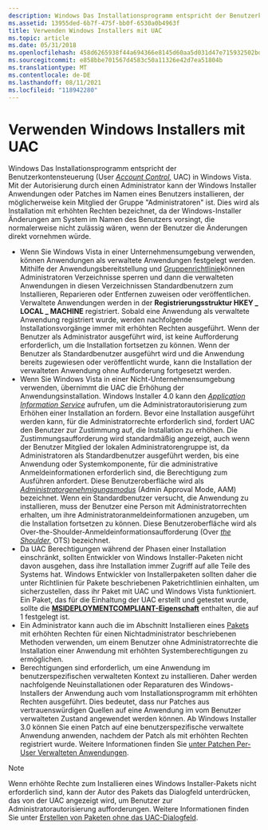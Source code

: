 ```yaml
---
description: Windows Das Installationsprogramm entspricht der Benutzerkontensteuerung (User Account Control, UAC) in Windows Vista.
ms.assetid: 13955ded-6b7f-475f-bb0f-6530a0b4963f
title: Verwenden Windows Installers mit UAC
ms.topic: article
ms.date: 05/31/2018
ms.openlocfilehash: 458d6265938f44a694366e8145d60aa5d031d47e715932502bd1b82e7012b87f
ms.sourcegitcommit: e858bbe701567d4583c50a11326e42d7ea51804b
ms.translationtype: MT
ms.contentlocale: de-DE
ms.lasthandoff: 08/11/2021
ms.locfileid: "118942280"
---
```

# <a name="using-windows-installer-with-uac"></a>Verwenden Windows Installers mit UAC

Windows Das Installationsprogramm entspricht der Benutzerkontensteuerung (User [*Account Control,*](u-gly.md) UAC) in Windows Vista. Mit der Autorisierung durch einen Administrator kann der Windows Installer Anwendungen oder Patches im Namen eines Benutzers installieren, der möglicherweise kein Mitglied der Gruppe "Administratoren" ist. Dies wird als [](e-gly.md) Installation mit erhöhten Rechten bezeichnet, da der Windows-Installer Änderungen am System im Namen des Benutzers vorsingt, die normalerweise nicht zulässig wären, wenn der Benutzer die Änderungen direkt vornehmen würde.

-   Wenn Sie Windows Vista in einer Unternehmensumgebung verwenden, können Anwendungen als verwaltete Anwendungen festgelegt werden. Mithilfe der Anwendungsbereitstellung und [Gruppenrichtlinie](/previous-versions/windows/desktop/Policy/group-policy-start-page)können Administratoren Verzeichnisse sperren und dann die verwalteten [](s-gly.md) Anwendungen in diesen Verzeichnissen Standardbenutzern zum Installieren, Reparieren oder Entfernen zuweisen oder veröffentlichen. Verwaltete Anwendungen werden in der **Registrierungsstruktur HKEY \_ LOCAL \_ MACHINE** registriert. Sobald eine Anwendung als verwaltete Anwendung registriert wurde, werden nachfolgende Installationsvorgänge immer mit erhöhten Rechten ausgeführt. Wenn der Benutzer als Administrator ausgeführt wird, ist keine Aufforderung erforderlich, um die Installation fortsetzen zu können. Wenn der Benutzer als Standardbenutzer ausgeführt wird und die Anwendung bereits zugewiesen oder veröffentlicht wurde, kann die Installation der verwalteten Anwendung ohne Aufforderung fortgesetzt werden.
-   Wenn Sie Windows Vista in einer Nicht-Unternehmensumgebung verwenden, übernimmt die UAC die Erhöhung der Anwendungsinstallation. Windows Installer 4.0 kann den [*Application Information Service*](a-gly.md) aufrufen, um die Administratorautorisierung zum Erhöhen einer Installation an fordern. Bevor eine Installation ausgeführt werden kann, für die Administratorrechte erforderlich sind, fordert UAC den Benutzer zur Zustimmung auf, die Installation zu erhöhen. Die Zustimmungsaufforderung wird standardmäßig angezeigt, auch wenn der Benutzer Mitglied der lokalen Administratorengruppe ist, da Administratoren als Standardbenutzer ausgeführt werden, bis eine Anwendung oder Systemkomponente, für die administrative Anmeldeinformationen erforderlich sind, die Berechtigung zum Ausführen anfordert. Diese Benutzeroberfläche wird als [*Administratorgenehmigungsmodus*](a-gly.md) (Admin Approval Mode, AAM) bezeichnet. Wenn ein Standardbenutzer versucht, die Anwendung zu installieren, muss der Benutzer eine Person mit Administratorrechten erhalten, um ihre Administratoranmeldeinformationen anzugeben, um die Installation fortsetzen zu können. Diese Benutzeroberfläche wird als Over-the-Shoulder-Anmeldeinformationsaufforderung (Over [*the Shoulder,*](o-gly.md) OTS) bezeichnet.
-   Da UAC Berechtigungen während der Phasen einer Installation einschränkt, sollten Entwickler von Windows Installer-Paketen nicht davon ausgehen, dass ihre Installation immer Zugriff auf alle Teile des Systems hat. Windows Entwickler von Installerpaketen sollten daher die [](guidelines-for-packages.md) unter Richtlinien für Pakete beschriebenen Paketrichtlinien einhalten, um sicherzustellen, dass ihr Paket mit UAC und Windows Vista funktioniert. Ein Paket, das für die Einhaltung der UAC erstellt und getestet wurde, sollte die [**MSIDEPLOYMENTCOMPLIANT-Eigenschaft**](msideploymentcompliant.md) enthalten, die auf 1 festgelegt ist.
-   Ein Administrator kann auch die im Abschnitt Installieren eines [Pakets](installing-a-package-with-elevated-privileges-for-a-non-admin.md) mit erhöhten Rechten für einen Nichtadministrator beschriebenen Methoden verwenden, um einem Benutzer ohne Administratorrechte die Installation einer Anwendung mit erhöhten Systemberechtigungen zu ermöglichen.
-   Berechtigungen sind erforderlich, um eine Anwendung im benutzerspezifischen verwalteten Kontext zu installieren. Daher werden nachfolgende Neuinstallationen oder Reparaturen des Windows-Installers der Anwendung auch vom Installationsprogramm mit erhöhten Rechten ausgeführt. Dies bedeutet, dass nur Patches aus vertrauenswürdigen Quellen auf eine Anwendung im vom Benutzer verwalteten Zustand angewendet werden können. Ab Windows Installer 3.0 können Sie einen Patch auf eine benutzerspezifische verwaltete Anwendung anwenden, nachdem der Patch als mit erhöhten Rechten registriert wurde. Weitere Informationen finden Sie [unter Patchen Per-User Verwalteten Anwendungen](patching-per-user-managed-applications.md).

> [!Note]  
> Wenn erhöhte Rechte zum Installieren eines Windows Installer-Pakets nicht erforderlich sind, kann der Autor des Pakets das Dialogfeld unterdrücken, das von der UAC angezeigt wird, um Benutzer zur Administratorautorisierung aufforderungen. Weitere Informationen finden Sie unter [Erstellen von Paketen ohne das UAC-Dialogfeld](authoring-packages-without-the-uac-dialog-box.md).

 

 

 
